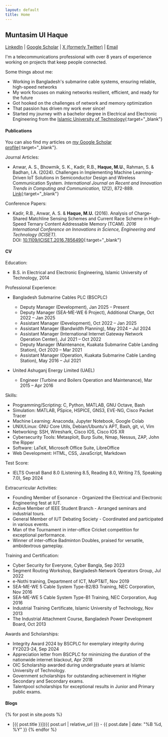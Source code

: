 ```yaml
---
layout: default
title: Home
---
```


## Muntasim Ul Haque  

<span>
  <a href="https://www.linkedin.com/in/muntasimulhaque/" target="_blank">LinkedIn</a> |
  <a href="https://scholar.google.com/citations?hl=en&user=XO3Zz1EAAAAJ&view_op=list_works&authuser=3&sortby=pubdate" target="_blank">Google Scholar</a> |
  <a href="https://x.com/muntasimulhaque" target="_blank">X (formerly Twitter)</a> |
  <a href="mailto:muntasim.u.h@gmail.com">Email</a>
</span>  

I'm a telecommunications professional with over 8 years of experience working on projects that keep people connected.

Some things about me:
* Working in Bangladesh's submarine cable systems, ensuring reliable, high-speed networks
* My work focuses on making networks resilient, efficient, and ready for the future
* Got hooked on the challenges of network and memory optimization
* That passion has driven my work ever since!
* Started my journey with a bachelor degree in Electrical and Electronic Engineering from the [Islamic University of Technology](https://www.iutoic-dhaka.edu/){:target="_blank"}

#### Publications

You can also find my articles on [my Google Scholar profile](https://scholar.google.com/citations?hl=en&user=XO3Zz1EAAAAJ&view_op=list_works&authuser=3&sortby=pubdate){:target="_blank"}.

Journal Articles:
* Anwar, A. S., Bhowmik, S. K., Kadir, R.B., **Haque, M.U.**, Rahman, S. & Badhan, I.A. (2024). Challenges in Implementing Machine Learning-Driven IoT Solutions in Semiconductor Design and Wireless Communication System. *International Journal on Recent and Innovation Trends in Computing and Communication, 12*(2), 872-889.  
  [Link](https://ijritcc.org/index.php/ijritcc/article/view/11127){:target="_blank"}

Conference Papers:
* Kadir, R.B., Anwar, A. S. & **Haque, M.U.** (2016). Analysis of Charge-Shared Matchline Sensing Schemes and Current Race Scheme in High-Speed Ternary Content Addressable Memory (TCAM). *2016 International Conference on Innovations in Science, Engineering and Technology (ICISET)*.  
  DOI: [10.1109/ICISET.2016.7856490](https://doi.org/10.1109/ICISET.2016.7856490){:target="_blank"}

#### CV

Education:
* B.S. in Electrical and Electronic Engineering, Islamic University of Technology, 2014

Professional Experience:  
* Bangladesh Submarine Cables PLC (BSCPLC)
	* Deputy Manager (Development), Jan 2025 – Present
	* Deputy Manager (SEA-ME-WE 6 Project), Additional Charge, Oct 2022 – Jan 2025
	* Assistant Manager (Development), Oct 2022 – Jan 2025
	* Assistant Manager (Bandwidth Planning), May 2024 – Jul 2024
	* Assistant Manager (International Internet Gateway Network Operation Center), Jul 2021 – Oct 2022
	* Deputy Manager (Maintenance, Kuakata Submarine Cable Landing Station), Oct 2020 – Mar 2021
	* Assistant Manager (Operation, Kuakata Submarine Cable Landing Station), May 2016 – Jul 2021

* United Ashuganj Energy Limited (UAEL)
	* Engineer (Turbine and Boilers Operation and Maintenance), Mar 2015 – Apr 2016

Skills:
* Programming/Scripting: C, Python, MATLAB, GNU Octave, Bash
* Simulation: MATLAB, PSpice, HSPICE, GNS3, EVE-NG, Cisco Packet Tracer
* Machine Learning: Anaconda, Jupyter Notebook, Google Colab
* UNIX/Linux: GNU Core Utils, Debian/Ubuntu's APT, Bash, git, vi, Vim
* Networking: SSH, Wireshark, Cisco IOS, Cisco IOS XR
* Cybersecurity Tools: Metasploit, Burp Suite, Nmap, Nessus, ZAP, John the Ripper
* Software: LaTeX, Microsoft Office Suite, LibreOffice
* Web Development: HTML, CSS, JavaScript, Markdown

Test Score:
* IELTS Overall Band 8.0 (Listening 8.5, Reading 8.0, Writing 7.5, Speaking 7.0), Sep 2024

Extracurricular Activities:
* Founding Member of Esonance - Organized the Electrical and Electronic Engineering fest at IUT.
* Active Member of IEEE Student Branch - Arranged seminars and industrial tours.
* General Member of IUT Debating Society - Coordinated and participated in various events.
* Man of the Tournament in inter-office Cricket competition for exceptional performance.
* Winner of inter-office Badminton Doubles, praised for versatile, ambidextrous gameplay.

Training and Certification:
* Cyber Security for Everyone, Cyber Bangla, Sep 2023
* Segment Routing Workshop, Bangladesh Network Operators Group, Jul 2022
* e-Nothi training, Department of ICT, MoPT&IT, Nov 2019
* SEA-ME-WE 5 Cable System Type-B2/B3 Training, NEC Corporation, Nov 2016
* SEA-ME-WE 5 Cable System Type-B1 Training, NEC Corporation, Aug 2016
* Industrial Training Certificate, Islamic University of Technology, Nov 2013
* The Industrial Attachment Course, Bangladesh Power Development Board, Oct 2013

Awards and Scholarships:
* Integrity Award 2024 by BSCPLC for exemplary integrity during FY2023-24, Sep 2024
* Appreciation letter from BSCPLC for minimizing the duration of the nationwide internet blackout, Apr 2018
* OIC Scholarship awarded during undergraduate years at Islamic University of Technology.
* Government scholarships for outstanding achievement in Higher Secondary and Secondary exams.
* Talentpool scholarships for exceptional results in Junior and Primary public exams.

#### Blogs

{% for post in site.posts %}
* [{{ post.title }}]({{ post.url | relative_url }}) - {{ post.date | date: "%B %d, %Y" }}
{% endfor %}